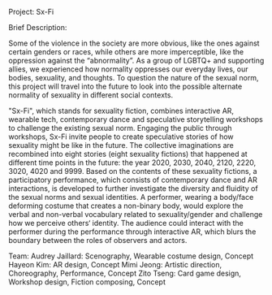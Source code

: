 Project: 
Sx-Fi


Brief Description:

Some of the violence in the society are more obvious, like the ones against certain genders or races, while others are more imperceptible, like the oppression against the “abnormality”. As a group of LGBTQ+ and supporting allies, we experienced how normality oppresses our everyday lives, our bodies, sexuality, and thoughts. To question the nature of the sexual norm, this project will travel into the future to look into the possible alternate normality of sexuality in different social contexts.

"Sx-Fi", which stands for sexuality fiction, combines interactive AR, wearable tech, contemporary dance and speculative storytelling workshops to challenge the existing sexual norm. Engaging the public through workshops, Sx-Fi invite people to create speculative stories of how sexuality might be like in the future. The collective imaginations are recombined into eight stories (eight sexuality fictions) that happened at different time points in the future: the year 2020, 2030, 2040, 2120, 2220, 3020, 4020 and 9999. Based on the contents of these sexuality fictions, a participatory performance, which consists of contemporary dance and AR interactions, is developed to further investigate the diversity and fluidity of the sexual norms and sexual identities. A performer, wearing a body/face deforming costume that creates a non-binary body, would explore the verbal and non-verbal vocabulary related to sexuality/gender and challenge how we perceive others‘ identity. The audience could interact with the performer during the performance through interactive AR, which blurs the boundary between the roles of observers and actors.


Team:
Audrey Jaillard: Scenography, Wearable costume design, Concept
Hayeon Kim: AR design, Concept
Mimi Jeong: Artistic direction, Choreography, Performance, Concept
Zito Tseng: Card game design, Workshop design, Fiction composing, Concept

